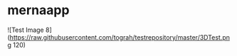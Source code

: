 # mernaapp

![Test Image 8](https://raw.githubusercontent.com/tograh/testrepository/master/3DTest.png 120)
